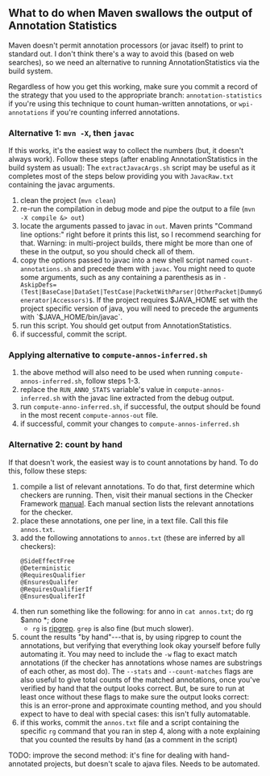 ## What to do when Maven swallows the output of Annotation Statistics

Maven doesn't permit annotation processors (or javac itself) to print to
standard out. I don't think there's a way to avoid this (based on web searches),
so we need an alternative to running AnnotationStatistics via the build system.

Regardless of how you get this working, make sure you commit a record of the strategy
that you used to the appropriate branch: `annotation-statistics` if you're using this
technique to count human-written annotations, or `wpi-annotations` if you're counting
inferred annotations. 

### Alternative 1: `mvn -X`, then `javac`

If this works, it's the easiest way to collect the numbers (but, it doesn't always
work). Follow these steps (after enabling AnnotationStatistics in the build system as usual):
The `extractJavacArgs.sh` script may be useful as it completes most of the steps below providing 
you with `JavacRaw.txt` containing the javac arguments.
1. clean the project (`mvn clean`)
2. re-run the compilation in debug mode and pipe the output to a file (`mvn -X compile &> out`)
3. locate the arguments passed to javac in `out`. Maven prints "Command line options:" right before it prints
this list, so I recommend searching for that. Warning: in multi-project builds, there might be more than one
of these in the output, so you should check all of them.
4. copy the options passed to javac into a new shell script named `count-annotations.sh` and precede them with `javac`. You might need to quote some arguments, such as any containing a parenthesis as in `-AskipDefs=(Test|BaseCase|DataSet|TestCase|PacketWithParser|OtherPacket|DummyGenerator|Accessors)$`.  If the project requires $JAVA_HOME set with the project specific version of java, you will need to precede the arguments with `$JAVA_HOME/bin/javac`.
5. run this script. You should get output from AnnotationStatistics.
6. if successful, commit the script.

### Applying alternative to `compute-annos-inferred.sh`
1. the above method will also need to be used when running `compute-annos-inferred.sh`, follow steps 1-3.  
2. replace the `RUN_ANNO_STATS` variable's value in `compute-annos-inferred.sh` with the javac line extracted from the debug output.
3. run `compute-anno-inferred.sh`, if successful, the output should be found in the most recent `compute-annos-out` file. 
4. if successful, commit your changes to `compute-annos-inferred.sh`

### Alternative 2: count by hand

If that doesn't work, the easiest way is to count annotations by hand. To do this, follow these steps:
1. compile a list of relevant annotations. To do that, first determine which checkers are running. Then,
visit their manual sections in the Checker Framework [manual](checkerframework.org/manual). Each manual
section lists the relevant annotations for the checker.
2. place these annotations, one per line, in a text file. Call this file `annos.txt`.
3. add the following annotations to `annos.txt` (these are inferred by all checkers):
   ```@Pure
   @SideEffectFree
   @Deterministic
   @RequiresQualifier
   @EnsuresQualifer
   @RequiresQualifierIf
   @EnsuresQualiferIf
   ```
4. then run something like the following: for anno in `cat annos.txt`; do rg $anno *; done
   * `rg` is [ripgrep](https://github.com/BurntSushi/ripgrep). `grep` is also fine (but much slower).
5. count the results "by hand"---that is, by using ripgrep to count the annotations, but verifying that everything
look okay yourself before fully automating it.
You may need to include the `-w` flag to exact match annotations (if the checker has annotations whose
names are substrings of each other, as most do). The `--stats` and `--count-matches` flags are also useful
to give total counts of the matched annotations, once you've verified by hand that the output looks correct.
But, be sure to run at least once without these flags to make sure the output looks correct: this is
an error-prone and approximate counting method, and you should expect to have to deal with special
cases: this isn't fully automatable.
6. if this works, commit the `annos.txt` file and a script containing the specific `rg` command
that you ran in step 4, along with a note explaining that you counted the results by hand (as a comment
in the script)

TODO: improve the second method: it's fine for dealing with hand-annotated projects, but doesn't
scale to ajava files. Needs to be automated.
